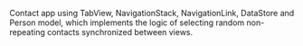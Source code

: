 Contact app using TabView, NavigationStack, NavigationLink, DataStore and Person model, which implements the logic of selecting random non-repeating contacts synchronized between views.
